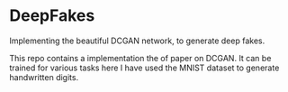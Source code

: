 # DeepFakes
Implementing the beautiful DCGAN network, to generate deep fakes.

This repo contains a implementation the of paper on DCGAN.
It can be trained for various tasks here I have used the MNIST dataset to generate handwritten digits.

